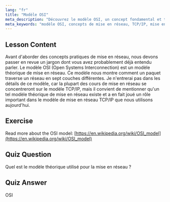 ```yaml
---
lang: "fr"
title: "Modèle OSI"
meta_description: "Découvrez le modèle OSI, un concept fondamental et théorique de mise en réseau. Comprenez ses 7 couches et sa pertinence par rapport à TCP/IP. Guide essentiel de mise en réseau Linux pour les débutants."
meta_keywords: "modèle OSI, concepts de mise en réseau, TCP/IP, mise en réseau Linux, tutoriel pour débutants, couches réseau, modèle théorique"
---
```


## Lesson Content

Avant d'aborder des concepts pratiques de mise en réseau, nous devons passer en revue un jargon dont vous avez probablement déjà entendu parler. Le modèle OSI (Open Systems Interconnection) est un modèle théorique de mise en réseau. Ce modèle nous montre comment un paquet traverse un réseau en sept couches différentes. Je n'entrerai pas dans les détails de ce modèle, car la plupart des cours de mise en réseau se concentreront sur le modèle TCP/IP, mais il convient de mentionner qu'un tel modèle théorique de mise en réseau existe et a en fait joué un rôle important dans le modèle de mise en réseau TCP/IP que nous utilisons aujourd'hui.

## Exercise

Read more about the OSI model: [https://en.wikipedia.org/wiki/OSI_model](https://en.wikipedia.org/wiki/OSI_model)

## Quiz Question

Quel est le modèle théorique utilisé pour la mise en réseau ?

## Quiz Answer

OSI
